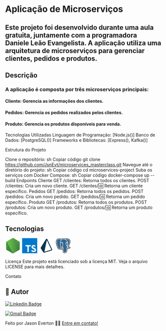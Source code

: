 # Aplicação de Microserviços
## Este projeto foi desenvolvido durante uma aula gratuita, juntamente com a programadora Daniele Leão Evangelista. A aplicação utiliza uma arquitetura de microserviços para gerenciar clientes, pedidos e produtos.

## Descrição
### A aplicação é composta por três microserviços principais:

#### Cliente: Gerencia as informações dos clientes.
#### Pedidos: Gerencia os pedidos realizados pelos clientes.
#### Produto: Gerencia os produtos disponíveis para venda.

Tecnologias Utilizadas
Linguagem de Programação: [Node.js()]
Banco de Dados: [PostgreSQL()]
Frameworks e Bibliotecas: [Express(), Kafka()]

Estrutura do Projeto

Clone o repositório:
sh
Copiar código
git clone https://github.com/JsnEvt/microservices_masterclass.git
Navegue até o diretório do projeto:
sh
Copiar código
cd microservices-project
Suba os serviços com Docker Compose:
sh
Copiar código
docker-compose up --build
Endpoints
Cliente
GET /clientes: Retorna todos os clientes.
POST /clientes: Cria um novo cliente.
GET /clientes/:id: Retorna um cliente específico.
Pedidos
GET /pedidos: Retorna todos os pedidos.
POST /pedidos: Cria um novo pedido.
GET /pedidos/:id: Retorna um pedido específico.
Produto
GET /produtos: Retorna todos os produtos.
POST /produtos: Cria um novo produto.
GET /produtos/:id: Retorna um produto específico.

## Tecnologias
<p>
<img alt="node"  title="Node" src="img/node.svg" width="50px">
<img alt="ts"  title="TS" src="img/ts.svg" width="50px">
<img alt="prisma"  title="Prisma" src="img/prisma.png" width="50px">
<img alt="postgres"  title="Postgres" src="img/postgres.svg" width="50px">
</p>

Licença
Este projeto está licenciado sob a licença MIT. Veja o arquivo LICENSE para mais detalhes.

Contato
## 🦸 Autor

[![Linkedin Badge](https://img.shields.io/badge/-Jason-blue?style=flat-square&logo=Linkedin&logoColor=white&link=https://www.linkedin.com/in/jason-everton/)](https://www.linkedin.com/in/jason-everton/)

[![Gmail Badge](https://img.shields.io/badge/-jasonemsw10@gmail.com-c14438?style=flat-square&logo=Gmail&logoColor=white&link=mailto:jasonemsw10@gmail.com)](mailto:jasonemsw10@gmail.com)

Feito por Jason Everton 👋🏽 [Entre em contato!](https://www.linkedin.com/in/jason-everton)

